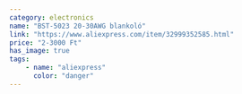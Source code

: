 ```yaml
---
category: electronics
name: "BST-5023 20-30AWG blankoló"
link: "https://www.aliexpress.com/item/32999352585.html"
price: "2-3000 Ft"
has_image: true
tags: 
    - name: "aliexpress"
      color: "danger"
---
```

